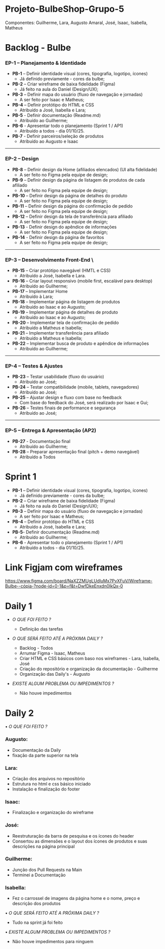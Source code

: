 # Projeto-BulbeShop-Grupo-5
Componentes: Guilherme, Lara, Augusto Amaral, José, Isaac, Isabella, Matheus

# Backlog - Bulbe


### **EP-1 – Planejamento & Identidade**



* **PB-1** – Definir identidade visual (cores, tipografia, logotipo, ícones)
    * Já definido previamente - cores da bulbe;
* **PB-2** – Criar wireframe de baixa fidelidade (Figma)
    * Já feito na aula do Daniel (Design/UX);
* **PB-3** – Definir mapa do usuário (fluxo de navegação e jornadas)
    * A ser feito por Isaac e Matheus;
* **PB-4** – Definir protótipo do HTML e CSS
    * Atribuído a José, Isabella e Lara;
* **PB-5** - Definir documentação (Readme.md)
    * Atribuído ao Guilherme;
* **PB-6** - Apresentar todo o planejamento (Sprint 1 / AP1) 
    * Atribuído a todos - dia 01/10/25.
* **PB-7** - Definir parceiros/seleção de produtos
    * Atribuído ao Augusto e Isaac

---


### **EP-2 – Design**

* **PB-8** – Definir design da Home (afiliados elencados) (UI alta fidelidade) 
    * A ser feito no Figma pela equipe de design;
* **PB-9** – Definir design da página de listagem de produtos de cada afiliado
    * A ser feito no Figma pela equipe de design;
* **PB-10** – Definir design da página de detalhes do produto
    * A ser feito no Figma pela equipe de design;
* **PB-11** – Definir design da página do confirmação de pedido
    * A ser feito no Figma pela equipe de design;
* **PB-12** – Definir design da tela de transferência para afiliado
    * A ser feito no Figma pela equipe de design;
* **PB-13** - Definir design do apêndice de informações
    * A ser feito no Figma pela equipe de design;
* **PB-14** - Definir design da página de favoritos
    * A ser feito no Figma pela equipe de design; 


---


### **EP-3 – Desenvolvimento Front-End** \


* **PB-15** – Criar protótipo navegável (HMTL e CSS)
    * Atribuído a José, Isabella e Lara.
* **PB-16** – Criar layout responsivo (mobile first, escalável para desktop)
    * Atribuído ao Guilherme;
* **PB-17** – Implementar Home
    * Atribuído à Lara;
* **PB-18** – Implementar página de listagem de produtos
    * Atribuído ao Isaac e ao Augusto;
* **PB-19** – Implementar página de detalhes de produto
    * Atribuído ao Isaac e ao Augusto;
* **PB-20** – Implementar tela de confirmação de pedido
    * Atribuído a Matheus e Isabella;
* **PB-21** – Implementar transferência para afiliado
    * Atribuído a Matheus e Isabella;
* **PB-22** – Implementar busca de produto e apêndice de informações
    * Atribuído ao Guilherme;

---


### **EP-4 – Testes & Ajustes**

* **PB-23** – Testar usabilidade (fluxo do usuário)
    * Atribuído ao José;
* **PB-24** – Testar compatibilidade (mobile, tablets, navegadores)
    * Atribuído ao José;
* **PB-25** – Ajustar design e fluxo com base no feedback
    * Com base do feedback do José, será realizado por Isaac e Gui;
* **PB-26** – Testes finais de performance e segurança
    * Atribuído ao José; 


---


### **EP-5 – Entrega & Apresentação (AP2)**

* **PB-27** - Documentação final
    * Atribuído ao Guilherme;
* **PB-28** – Preparar apresentação final (pitch + demo navegável)
    * Atribuído a Todos


# Sprint 1 



* **PB-1** – Definir identidade visual (cores, tipografia, logotipo, ícones)
    * Já definido previamente - cores da bulbe;
* **PB-2** – Criar wireframe de baixa fidelidade (Figma)
    * Já feito na aula do Daniel (Design/UX);
* **PB-3** – Definir mapa do usuário (fluxo de navegação e jornadas)
    * A ser feito por Isaac e Matheus;
* **PB-4** – Definir protótipo do HTML e CSS
    * Atribuído a José, Isabella e Lara;
* **PB-5**- Definir documentação (Readme.md)
    * Atribuído ao Guilherme;
* **PB-6** - Apresentar todo o planejamento (Sprint 1 / AP1) 
    * Atribuído a todos - dia 01/10/25.

# Link Figjam com wireframes

https://www.figma.com/board/NaXZZMUgLUdluMx7PvXFuV/Wireframe-Bulbe--cópia-?node-id=0-1&p=f&t=DwfDkeEnxdn0lkQx-0

# Daily 1 



* *O QUE FOI FEITO ?*

    * Definição das tarefas
 
* *O QUE SERÁ FEITO ATÉ A PRÓXIMA DAILY ?*

    * Backlog - Todos
    * Arrumar Figma - Isaac, Matheus
    * Criar HTML e CSS básicos com baso nos wireframes - Lara, Isabella, José
    * Criação do repositório e organização da documentação - Guilherme
    * Organização das Daily's - Augusto

* *EXISTE ALGUM PROBLEMA OU IMPEDIMENTOS ?*

    * Não houve impedimentos

# Daily 2



• *O QUE FOI FEITO ?*


### Augusto:
* Documentação da Daily 
* fixação da parte superior na tela

### Lara:
* Criação dos arquivos no repositório 
* Estrutura no html e css básico iniciado
* ⁠Instalação e finalização do footer

### Isaac:
* Finalização e organização do wireframe

### José:
* Reestruturação da barra de pesquisa e os ícones do header
* Consertou as dimensões e o layout dos ícones de produtos e suas descrições na página principal

### Guilherme:
* Junção dos Pull Requests na Main
* Terminei a Documentação


### Isabella:
* Fez o carrossel de imagens da página home e o nome, preço e descrição dos produtos



• *O QUE SERÁ FEITO ATÉ A PRÓXIMA DAILY ?*

* Tudo na sprint já foi feito

• *EXISTE ALGUM PROBLEMA OU IMPEDIMENTOS ?*

* Não houve impedimentos para ninguem
